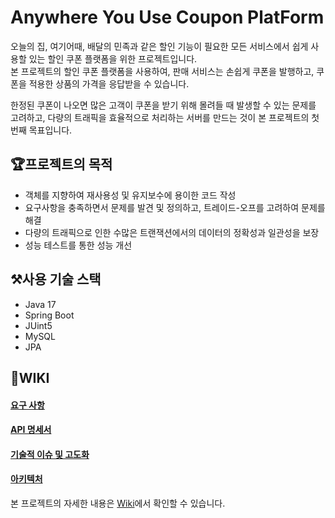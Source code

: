 # Anywhere You Use Coupon PlatForm

오늘의 집, 여기어때, 배달의 민족과 같은 할인 기능이 필요한 모든 서비스에서 쉽게 사용할 있는 할인 쿠폰 플랫폼을 위한 프로젝트입니다.  
본 프로젝트의 할인 쿠폰 플랫폼을 사용하여, 판매 서비스는 손쉽게 쿠폰을 발행하고, 쿠폰을 적용한 상품의 가격을 응답받을 수 있습니다.

한정된 쿠폰이 나오면 많은 고객이 쿠폰을 받기 위해 몰려들 때 발생할 수 있는 문제를 고려하고, 다량의 트래픽을 효율적으로 처리하는 서버를 만드는 것이 본 프로젝트의 첫 번째 목표입니다.

## 🏆프로젝트의 목적

- 객체를 지향하여 재사용성 및 유지보수에 용이한 코드 작성
- 요구사항을 충족하면서 문제를 발견 및 정의하고, 트레이드-오프를 고려하여 문제를 해결
- 다량의 트래픽으로 인한 수많은 트랜잭션에서의 데이터의 정확성과 일관성을 보장
- 성능 테스트를 통한 성능 개선

## ⚒️사용 기술 스택
- Java 17
- Spring Boot
- JUint5
- MySQL
- JPA

## 📑WIKI

#### [요구 사항](https://github.com/f-lab-edu/coupon-project/wiki/%EC%9A%94%EA%B5%AC-%EC%82%AC%ED%95%AD)
#### [API 명세서](https://github.com/f-lab-edu/coupon-project/wiki/API-%EB%AA%85%EC%84%B8%EC%84%9C-(%EC%9E%84%EC%8B%9C))
#### [기술적 이슈 및 고도화]()
#### [아키텍처]()

본 프로젝트의 자세한 내용은 [Wiki](https://github.com/f-lab-edu/coupon-api/wiki)에서 확인할 수 있습니다.
